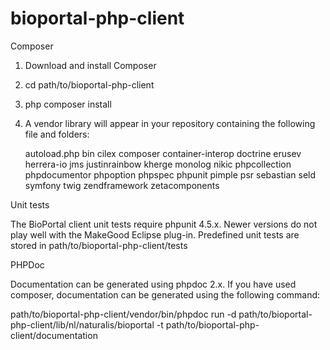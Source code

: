 # bioportal-php-client


Composer

1. Download and install Composer
2. cd path/to/bioportal-php-client
2. php composer install
3. A vendor library will appear in your repository containing the following file and folders:

    autoload.php
    bin
    cilex
    composer
    container-interop
    doctrine
    erusev
    herrera-io
    jms
    justinrainbow
    kherge
    monolog
    nikic
    phpcollection
    phpdocumentor
    phpoption
    phpspec
    phpunit
    pimple
    psr
    sebastian
    seld
    symfony
    twig
    zendframework
    zetacomponents



Unit tests

The BioPortal client unit tests require phpunit 4.5.x. 
Newer versions do not play well with the MakeGood Eclipse plug-in.
Predefined unit tests are stored in path/to/bioportal-php-client/tests



PHPDoc

Documentation can be generated using phpdoc 2.x. If you have used composer, 
documentation can be generated using the following command:

path/to/bioportal-php-client/vendor/bin/phpdoc run -d path/to/bioportal-php-client/lib/nl/naturalis/bioportal -t path/to/bioportal-php-client/documentation


